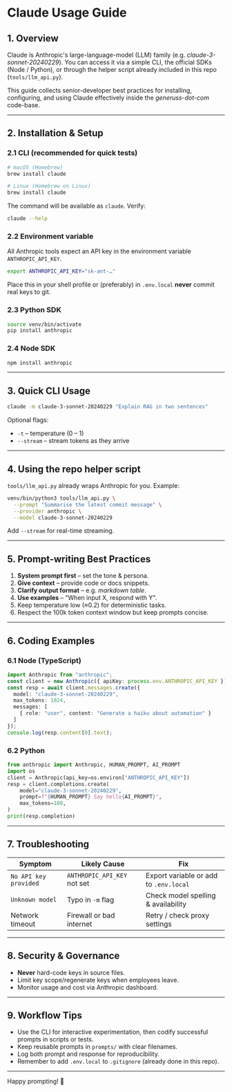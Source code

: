 # Claude Usage Guide

## 1. Overview
Claude is Anthropic's large-language-model (LLM) family (e.g. *claude-3-sonnet-20240229*).  You can access it via a simple CLI, the official SDKs (Node / Python), or through the helper script already included in this repo (`tools/llm_api.py`).

This guide collects senior-developer best practices for installing, configuring, and using Claude effectively inside the *generuss-dot-com* code-base.

---

## 2. Installation & Setup

### 2.1 CLI (recommended for quick tests)
```bash
# macOS (Homebrew)
brew install claude

# Linux (Homebrew on Linux)
brew install claude
```
The command will be available as `claude`. Verify:
```bash
claude --help
```

### 2.2 Environment variable
All Anthropic tools expect an API key in the environment variable `ANTHROPIC_API_KEY`.
```bash
export ANTHROPIC_API_KEY="sk-ant-…"
```
Place this in your shell profile or (preferably) in `.env.local` **never** commit real keys to git.

### 2.3 Python SDK
```bash
source venv/bin/activate
pip install anthropic
```

### 2.4 Node SDK
```bash
npm install anthropic
```

---

## 3. Quick CLI Usage
```bash
claude -m claude-3-sonnet-20240229 "Explain RAG in two sentences"
```
Optional flags:
* `-t`  – temperature (0 – 1)
* `--stream` – stream tokens as they arrive

---

## 4. Using the repo helper script
`tools/llm_api.py` already wraps Anthropic for you.  Example:
```bash
venv/bin/python3 tools/llm_api.py \
  --prompt "Summarise the latest commit message" \
  --provider anthropic \
  --model claude-3-sonnet-20240229
```
Add `--stream` for real-time streaming.

---

## 5. Prompt-writing Best Practices
1. **System prompt first** – set the tone & persona.
2. **Give context** – provide code or docs snippets.
3. **Clarify output format** – e.g. *markdown table*.
4. **Use examples** – "When input X, respond with Y".
5. Keep temperature low (≈0.2) for deterministic tasks.
6. Respect the 100k token context window but keep prompts concise.

---

## 6. Coding Examples
### 6.1  Node (TypeScript)
```ts
import Anthropic from "anthropic";
const client = new Anthropic({ apiKey: process.env.ANTHROPIC_API_KEY });
const resp = await client.messages.create({
  model: "claude-3-sonnet-20240229",
  max_tokens: 1024,
  messages: [
    { role: "user", content: "Generate a haiku about automation" }
  ]
});
console.log(resp.content[0].text);
```

### 6.2  Python
```python
from anthropic import Anthropic, HUMAN_PROMPT, AI_PROMPT
import os
client = Anthropic(api_key=os.environ["ANTHROPIC_API_KEY"])
resp = client.completions.create(
    model="claude-3-sonnet-20240229",
    prompt=f"{HUMAN_PROMPT} Say hello{AI_PROMPT}",
    max_tokens=100,
)
print(resp.completion)
```

---

## 7. Troubleshooting
| Symptom | Likely Cause | Fix |
|---------|--------------|-----|
| `No API key provided` | `ANTHROPIC_API_KEY` not set | Export variable or add to `.env.local` |
| `Unknown model` | Typo in `-m` flag | Check model spelling & availability |
| Network timeout | Firewall or bad internet | Retry / check proxy settings |

---

## 8. Security & Governance
* **Never** hard-code keys in source files.
* Limit key scope/regenerate keys when employees leave.
* Monitor usage and cost via Anthropic dashboard.

---

## 9. Workflow Tips
* Use the CLI for interactive experimentation, then codify successful prompts in scripts or tests.
* Keep reusable prompts in `prompts/` with clear filenames.
* Log both prompt and response for reproducibility.
* Remember to add `.env.local` to `.gitignore` (already done in this repo).

---

Happy prompting! 🚀 